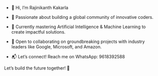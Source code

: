  - 👋 Hi, I’m Rajinikanth Kakarla

 - 🚀 Passionate about building a global community of innovative coders.

 - 🌱 Currently mastering Artificial Intelligence & Machine Learning to create impactful solutions.

 - 🤝 Open to collaborating on groundbreaking projects with industry leaders like Google, Microsoft, and Amazon.

 - 📬 Let’s connect! Reach me on WhatsApp: 9618392588

Let’s build the future together! 🌟

<!---
Rajinikanth-Kakarla/Rajinikanth-Kakarla is a ✨ special ✨ repository because its `README.md` (this file) appears on your GitHub profile.
You can click the Preview link to take a look at your changes.
--->
